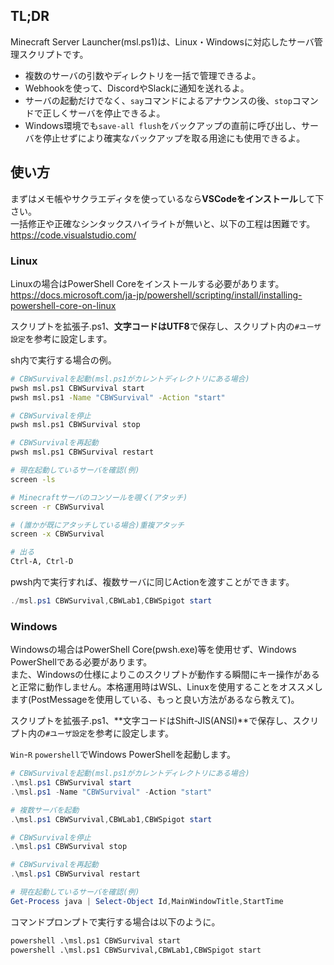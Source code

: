 ## TL;DR
Minecraft Server Launcher(msl.ps1)は、Linux・Windowsに対応したサーバ管理スクリプトです。  

- 複数のサーバの引数やディレクトリを一括で管理できるよ。  
- Webhookを使って、DiscordやSlackに通知を送れるよ。  
- サーバの起動だけでなく、`say`コマンドによるアナウンスの後、`stop`コマンドで正しくサーバを停止できるよ。  
- Windows環境でも`save-all flush`をバックアップの直前に呼び出し、サーバを停止せずにより確実なバックアップを取る用途にも使用できるよ。  

## 使い方
まずはメモ帳やサクラエディタを使っているなら**VSCodeをインストール**して下さい。  
一括修正や正確なシンタックスハイライトが無いと、以下の工程は困難です。  
https://code.visualstudio.com/

### Linux
Linuxの場合はPowerShell Coreをインストールする必要があります。  
https://docs.microsoft.com/ja-jp/powershell/scripting/install/installing-powershell-core-on-linux  

スクリプトを拡張子.ps1、**文字コードはUTF8**で保存し、スクリプト内の`#ユーザ設定`を参考に設定します。  

sh内で実行する場合の例。  
```sh
# CBWSurvivalを起動(msl.ps1がカレントディレクトリにある場合)
pwsh msl.ps1 CBWSurvival start
pwsh msl.ps1 -Name "CBWSurvival" -Action "start"

# CBWSurvivalを停止
pwsh msl.ps1 CBWSurvival stop

# CBWSurvivalを再起動
pwsh msl.ps1 CBWSurvival restart
```

```sh
# 現在起動しているサーバを確認(例)
screen -ls

# Minecraftサーバのコンソールを覗く(アタッチ)
screen -r CBWSurvival

# (誰かが既にアタッチしている場合)重複アタッチ
screen -x CBWSurvival

# 出る
Ctrl-A, Ctrl-D
```

pwsh内で実行すれば、複数サーバに同じActionを渡すことができます。  
```powershell
./msl.ps1 CBWSurvival,CBWLab1,CBWSpigot start
```

### Windows
Windowsの場合はPowerShell Core(pwsh.exe)等を使用せず、Windows PowerShellである必要があります。  
また、Windowsの仕様によりこのスクリプトが動作する瞬間にキー操作があると正常に動作しません。本格運用時はWSL、Linuxを使用することをオススメします(PostMessageを使用している、もっと良い方法があるなら教えて)。  

スクリプトを拡張子.ps1、**文字コードはShift-JIS(ANSI)**で保存し、スクリプト内の`#ユーザ設定`を参考に設定します。  

`Win`-`R` `powershell`でWindows PowerShellを起動します。  
```powershell
# CBWSurvivalを起動(msl.ps1がカレントディレクトリにある場合)
.\msl.ps1 CBWSurvival start
.\msl.ps1 -Name "CBWSurvival" -Action "start"

# 複数サーバを起動
.\msl.ps1 CBWSurvival,CBWLab1,CBWSpigot start

# CBWSurvivalを停止
.\msl.ps1 CBWSurvival stop

# CBWSurvivalを再起動
.\msl.ps1 CBWSurvival restart
```
```powershell
# 現在起動しているサーバを確認(例)
Get-Process java | Select-Object Id,MainWindowTitle,StartTime
```

コマンドプロンプトで実行する場合は以下のように。  
```cmd
powershell .\msl.ps1 CBWSurvival start
powershell .\msl.ps1 CBWSurvival,CBWLab1,CBWSpigot start
```

